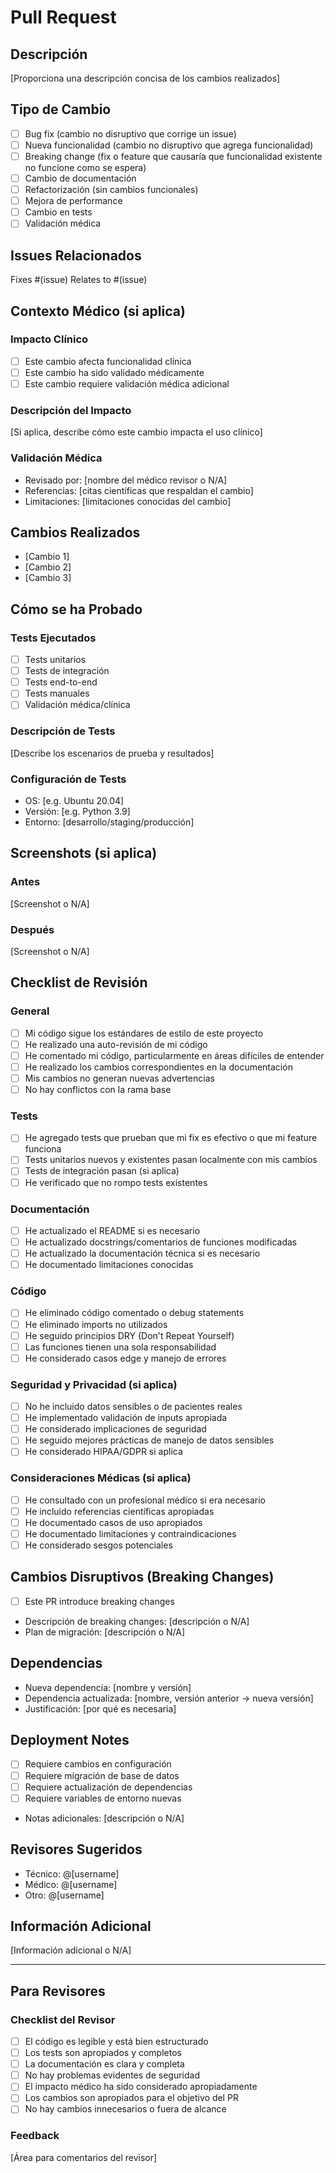 # Pull Request

## Descripción
[Proporciona una descripción concisa de los cambios realizados]

## Tipo de Cambio
<!-- Marca con "x" el tipo de cambio que corresponda -->
- [ ] Bug fix (cambio no disruptivo que corrige un issue)
- [ ] Nueva funcionalidad (cambio no disruptivo que agrega funcionalidad)
- [ ] Breaking change (fix o feature que causaría que funcionalidad existente no funcione como se espera)
- [ ] Cambio de documentación
- [ ] Refactorización (sin cambios funcionales)
- [ ] Mejora de performance
- [ ] Cambio en tests
- [ ] Validación médica

## Issues Relacionados
<!-- Referencia issues relacionados usando #número -->
Fixes #(issue)
Relates to #(issue)

## Contexto Médico (si aplica)
### Impacto Clínico
- [ ] Este cambio afecta funcionalidad clínica
- [ ] Este cambio ha sido validado médicamente
- [ ] Este cambio requiere validación médica adicional

### Descripción del Impacto
[Si aplica, describe cómo este cambio impacta el uso clínico]

### Validación Médica
- Revisado por: [nombre del médico revisor o N/A]
- Referencias: [citas científicas que respaldan el cambio]
- Limitaciones: [limitaciones conocidas del cambio]

## Cambios Realizados
<!-- Lista los cambios principales realizados -->
- [Cambio 1]
- [Cambio 2]
- [Cambio 3]

## Cómo se ha Probado
<!-- Describe las pruebas que ejecutaste para verificar tus cambios -->
### Tests Ejecutados
- [ ] Tests unitarios
- [ ] Tests de integración
- [ ] Tests end-to-end
- [ ] Tests manuales
- [ ] Validación médica/clínica

### Descripción de Tests
[Describe los escenarios de prueba y resultados]

### Configuración de Tests
- OS: [e.g. Ubuntu 20.04]
- Versión: [e.g. Python 3.9]
- Entorno: [desarrollo/staging/producción]

## Screenshots (si aplica)
<!-- Si hay cambios visuales, incluye screenshots de antes y después -->
### Antes
[Screenshot o N/A]

### Después
[Screenshot o N/A]

## Checklist de Revisión
<!-- Marca con "x" cuando hayas completado cada item -->

### General
- [ ] Mi código sigue los estándares de estilo de este proyecto
- [ ] He realizado una auto-revisión de mi código
- [ ] He comentado mi código, particularmente en áreas difíciles de entender
- [ ] He realizado los cambios correspondientes en la documentación
- [ ] Mis cambios no generan nuevas advertencias
- [ ] No hay conflictos con la rama base

### Tests
- [ ] He agregado tests que prueban que mi fix es efectivo o que mi feature funciona
- [ ] Tests unitarios nuevos y existentes pasan localmente con mis cambios
- [ ] Tests de integración pasan (si aplica)
- [ ] He verificado que no rompo tests existentes

### Documentación
- [ ] He actualizado el README si es necesario
- [ ] He actualizado docstrings/comentarios de funciones modificadas
- [ ] He actualizado la documentación técnica si es necesario
- [ ] He documentado limitaciones conocidas

### Código
- [ ] He eliminado código comentado o debug statements
- [ ] He eliminado imports no utilizados
- [ ] He seguido principios DRY (Don't Repeat Yourself)
- [ ] Las funciones tienen una sola responsabilidad
- [ ] He considerado casos edge y manejo de errores

### Seguridad y Privacidad (si aplica)
- [ ] No he incluido datos sensibles o de pacientes reales
- [ ] He implementado validación de inputs apropiada
- [ ] He considerado implicaciones de seguridad
- [ ] He seguido mejores prácticas de manejo de datos sensibles
- [ ] He considerado HIPAA/GDPR si aplica

### Consideraciones Médicas (si aplica)
- [ ] He consultado con un profesional médico si era necesario
- [ ] He incluido referencias científicas apropiadas
- [ ] He documentado casos de uso apropiados
- [ ] He documentado limitaciones y contraindicaciones
- [ ] He considerado sesgos potenciales

## Cambios Disruptivos (Breaking Changes)
<!-- Si hay breaking changes, descríbelos en detalle -->
- [ ] Este PR introduce breaking changes
- Descripción de breaking changes: [descripción o N/A]
- Plan de migración: [descripción o N/A]

## Dependencias
<!-- Lista cualquier nueva dependencia agregada o actualizada -->
- Nueva dependencia: [nombre y versión]
- Dependencia actualizada: [nombre, versión anterior → nueva versión]
- Justificación: [por qué es necesaria]

## Deployment Notes
<!-- Notas especiales para deployment -->
- [ ] Requiere cambios en configuración
- [ ] Requiere migración de base de datos
- [ ] Requiere actualización de dependencias
- [ ] Requiere variables de entorno nuevas
- Notas adicionales: [descripción o N/A]

## Revisores Sugeridos
<!-- Menciona a revisores específicos si es apropiado -->
- Técnico: @[username]
- Médico: @[username]
- Otro: @[username]

## Información Adicional
<!-- Cualquier información adicional que los revisores deban conocer -->
[Información adicional o N/A]

---

## Para Revisores
### Checklist del Revisor
- [ ] El código es legible y está bien estructurado
- [ ] Los tests son apropiados y completos
- [ ] La documentación es clara y completa
- [ ] No hay problemas evidentes de seguridad
- [ ] El impacto médico ha sido considerado apropiadamente
- [ ] Los cambios son apropiados para el objetivo del PR
- [ ] No hay cambios innecesarios o fuera de alcance

### Feedback
[Área para comentarios del revisor]
